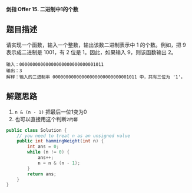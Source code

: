**剑指 Offer 15. 二进制中1的个数**

## 题目描述

请实现一个函数，输入一个整数，输出该数二进制表示中 1 的个数。例如，把 9 表示成二进制是 1001，有 2 位是 1。因此，如果输入 9，则该函数输出 2。

```
输入：00000000000000000000000000001011
输出：3
解释：输入的二进制串 00000000000000000000000000001011 中，共有三位为 '1'。
```

## 解题思路

1. `n & (n - 1)` 把最后一位1变为0
2. 也可以直接用这个判断`2的幂`

```java
public class Solution {
    // you need to treat n as an unsigned value
    public int hammingWeight(int n) {
        int ans = 0;
        while (n != 0) {
            ans++;
            n = n & (n - 1);
        }
        return ans;
    }
}
```